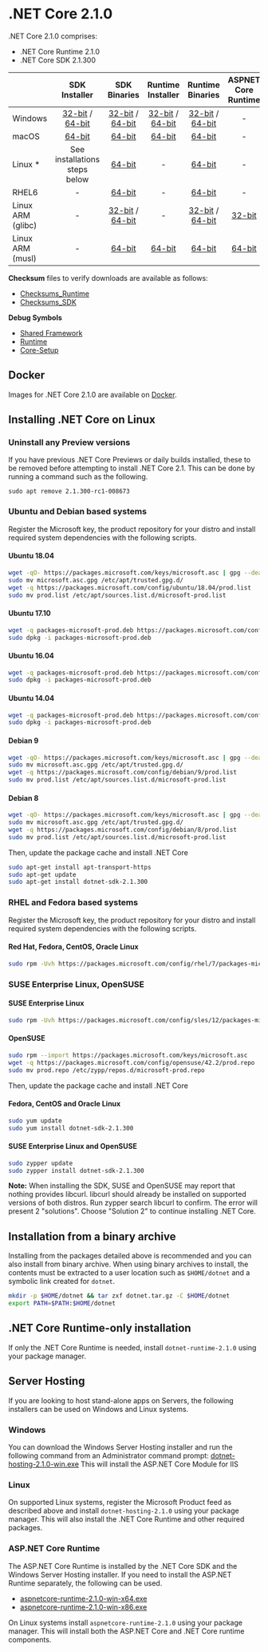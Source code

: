 # .NET Core 2.1.0

.NET Core 2.1.0 comprises:

* .NET Core Runtime 2.1.0
* .NET Core SDK 2.1.300

|         | SDK Installer                                         | SDK Binaries                                                         | Runtime Installer                                                  | Runtime Binaries                                                   | ASPNET Core Runtime                                                   |
| ------- | :---------------------------------------------------: | :-------------------------------------------------------------------:| :----------------------------------------------------------------: | :----------------------------------------------------------------: | :------------------------------------:   |
| Windows | [32-bit](https://download.microsoft.com/download/8/8/5/88544F33-836A-49A5-8B67-451C24709A8F/dotnet-sdk-2.1.300-win-x86.exe) / [64-bit](https://download.microsoft.com/download/8/8/5/88544F33-836A-49A5-8B67-451C24709A8F/dotnet-sdk-2.1.300-win-x64.exe)  | [32-bit](https://download.microsoft.com/download/8/8/5/88544F33-836A-49A5-8B67-451C24709A8F/dotnet-sdk-2.1.300-win-x86.zip) / [64-bit](https://download.microsoft.com/download/8/8/5/88544F33-836A-49A5-8B67-451C24709A8F/dotnet-sdk-2.1.300-win-x64.zip) | [32-bit](https://download.microsoft.com/download/9/1/7/917308D9-6C92-4DA5-B4B1-B4A19451E2D2/dotnet-runtime-2.1.0-win-x86.exe) / [64-bit](https://download.microsoft.com/download/9/1/7/917308D9-6C92-4DA5-B4B1-B4A19451E2D2/dotnet-runtime-2.1.0-win-x64.exe) | [32-bit](https://download.microsoft.com/download/9/1/7/917308D9-6C92-4DA5-B4B1-B4A19451E2D2/dotnet-runtime-2.1.0-win-x86.zip) / [64-bit](https://download.microsoft.com/download/9/1/7/917308D9-6C92-4DA5-B4B1-B4A19451E2D2/dotnet-runtime-2.1.0-win-x64.zip) | - |
| macOS   | [64-bit](https://download.microsoft.com/download/8/8/5/88544F33-836A-49A5-8B67-451C24709A8F/dotnet-sdk-2.1.300-osx-x64.pkg)  | [64-bit](https://download.microsoft.com/download/8/8/5/88544F33-836A-49A5-8B67-451C24709A8F/dotnet-sdk-2.1.300-osx-x64.tar.gz)| [64-bit](https://download.microsoft.com/download/9/1/7/917308D9-6C92-4DA5-B4B1-B4A19451E2D2/dotnet-runtime-2.1.0-osx-x64.pkg)      | [64-bit](https://download.microsoft.com/download/9/1/7/917308D9-6C92-4DA5-B4B1-B4A19451E2D2/dotnet-runtime-2.1.0-osx-x64.tar.gz)   | - |
| Linux * | See installations steps below                         | [64-bit](https://download.microsoft.com/download/8/8/5/88544F33-836A-49A5-8B67-451C24709A8F/dotnet-sdk-2.1.300-linux-x64.tar.gz)     | -                                                                  | [64-bit](https://download.microsoft.com/download/9/1/7/917308D9-6C92-4DA5-B4B1-B4A19451E2D2/dotnet-runtime-2.1.0-linux-x64.tar.gz) | - |
| RHEL6 | - | [64-bit](https://download.microsoft.com/download/8/8/5/88544F33-836A-49A5-8B67-451C24709A8F/dotnet-sdk-2.1.300-rhel.6-x64.tar.gz)     | -  | [64-bit](https://download.microsoft.com/download/9/1/7/917308D9-6C92-4DA5-B4B1-B4A19451E2D2/dotnet-runtime-2.1.0-rhel.6-x64.tar.gz) | - |
| Linux ARM (glibc)   | -  | [32-bit](https://download.microsoft.com/download/8/8/5/88544F33-836A-49A5-8B67-451C24709A8F/dotnet-sdk-2.1.300-linux-arm.tar.gz) / [64-bit](https://download.microsoft.com/download/8/8/5/88544F33-836A-49A5-8B67-451C24709A8F/dotnet-sdk-2.1.300-linux-arm64.tar.gz)|  -    | [32-bit](https://download.microsoft.com/download/9/1/7/917308D9-6C92-4DA5-B4B1-B4A19451E2D2/dotnet-runtime-2.1.0-linux-arm.tar.gz) / [64-bit](https://download.microsoft.com/download/9/1/7/917308D9-6C92-4DA5-B4B1-B4A19451E2D2/dotnet-runtime-2.1.0-linux-arm64.tar.gz)   | [32-bit](https://download.microsoft.com/download/9/1/7/917308D9-6C92-4DA5-B4B1-B4A19451E2D2/aspnetcore-runtime-2.1.0-linux-arm.tar.gz) |
| Linux ARM (musl)   | -  | [64-bit](https://download.microsoft.com/download/8/8/5/88544F33-836A-49A5-8B67-451C24709A8F/dotnet-sdk-2.1.300-linux-musl-x64.tar.gz)|  [64-bit](https://download.microsoft.com/download/9/1/7/917308D9-6C92-4DA5-B4B1-B4A19451E2D2/dotnet-runtime-2.1.0-linux-musl-x64.tar.gz)    | [64-bit](https://download.microsoft.com/download/9/1/7/917308D9-6C92-4DA5-B4B1-B4A19451E2D2/dotnet-runtime-2.1.0-linux-musl-x64.tar.gz) | [64-bit](https://download.microsoft.com/download/9/1/7/917308D9-6C92-4DA5-B4B1-B4A19451E2D2/aspnetcore-runtime-2.1.0-linux-musl-x64.tar.gz) |

**Checksum** files to verify downloads are available as follows:
* [Checksums_Runtime](https://dotnetcli.blob.core.windows.net/dotnet/checksums/2.1-runtime-sha.txt)
* [Checksums_SDK](https://dotnetcli.blob.core.windows.net/dotnet/checksums/2.1-sdk-sha.txt)

**Debug Symbols**
* [Shared Framework](https://download.microsoft.com/download/9/1/7/917308D9-6C92-4DA5-B4B1-B4A19451E2D2/corefx-2.1-rtm-symbols.zip)
* [Runtime](https://download.microsoft.com/download/9/1/7/917308D9-6C92-4DA5-B4B1-B4A19451E2D2/coreclr-2.1-rtm-symbols.zip)
* [Core-Setup](https://download.microsoft.com/download/9/1/7/917308D9-6C92-4DA5-B4B1-B4A19451E2D2/core-setup-2.1-rtm-symbols.zip)

## Docker

Images for .NET Core 2.1.0 are available on [Docker](https://hub.docker.com/r/microsoft/dotnet/).
## Installing .NET Core on Linux

### Uninstall any Preview versions

If you have previous .NET Core Previews or daily builds installed, these to be removed before attempting to install .NET Core 2.1. This can be done by running a command such as the following.

`sudo apt remove 2.1.300-rc1-008673`

### Ubuntu and Debian based systems

Register the Microsoft key, the product repository for your distro and install required system dependencies with the following scripts.

#### Ubuntu 18.04

```bash
wget -qO- https://packages.microsoft.com/keys/microsoft.asc | gpg --dearmor > microsoft.asc.gpg
sudo mv microsoft.asc.gpg /etc/apt/trusted.gpg.d/
wget -q https://packages.microsoft.com/config/ubuntu/18.04/prod.list
sudo mv prod.list /etc/apt/sources.list.d/microsoft-prod.list
```

#### Ubuntu 17.10

```bash
wget -q packages-microsoft-prod.deb https://packages.microsoft.com/config/ubuntu/17.10/packages-microsoft-prod.deb
sudo dpkg -i packages-microsoft-prod.deb
```

#### Ubuntu 16.04

```bash
wget -q packages-microsoft-prod.deb https://packages.microsoft.com/config/ubuntu/16.04/packages-microsoft-prod.deb
sudo dpkg -i packages-microsoft-prod.deb
```

#### Ubuntu 14.04

```bash
wget -q packages-microsoft-prod.deb https://packages.microsoft.com/config/ubuntu/14.04/packages-microsoft-prod.deb
sudo dpkg -i packages-microsoft-prod.deb
```

#### Debian 9

```bash
wget -qO- https://packages.microsoft.com/keys/microsoft.asc | gpg --dearmor > microsoft.asc.gpg
sudo mv microsoft.asc.gpg /etc/apt/trusted.gpg.d/
wget -q https://packages.microsoft.com/config/debian/9/prod.list
sudo mv prod.list /etc/apt/sources.list.d/microsoft-prod.list
```

#### Debian 8

```bash
wget -qO- https://packages.microsoft.com/keys/microsoft.asc | gpg --dearmor > microsoft.asc.gpg
sudo mv microsoft.asc.gpg /etc/apt/trusted.gpg.d/
wget -q https://packages.microsoft.com/config/debian/8/prod.list
sudo mv prod.list /etc/apt/sources.list.d/microsoft-prod.list
 ```

Then, update the package cache and install .NET Core

```bash
sudo apt-get install apt-transport-https
sudo apt-get update
sudo apt-get install dotnet-sdk-2.1.300
```

### RHEL and Fedora based systems

Register the Microsoft key, the product repository for your distro and install required system dependencies with the following scripts.

#### Red Hat, Fedora, CentOS, Oracle Linux

```bash
sudo rpm -Uvh https://packages.microsoft.com/config/rhel/7/packages-microsoft-prod.rpm
```

### SUSE Enterprise Linux, OpenSUSE

#### SUSE Enterprise Linux

```bash
sudo rpm -Uvh https://packages.microsoft.com/config/sles/12/packages-microsoft-prod.rpm
```

#### OpenSUSE

```bash
sudo rpm --import https://packages.microsoft.com/keys/microsoft.asc
wget -q https://packages.microsoft.com/config/opensuse/42.2/prod.repo
sudo mv prod.repo /etc/zypp/repos.d/microsoft-prod.repo
```

Then, update the package cache and install .NET Core

#### Fedora, CentOS and Oracle Linux

```bash
sudo yum update
sudo yum install dotnet-sdk-2.1.300
```

#### SUSE Enterprise Linux and OpenSUSE

```bash
sudo zypper update
sudo zypper install dotnet-sdk-2.1.300
```

**Note:** When installing the SDK, SUSE and OpenSUSE may report that nothing provides libcurl. libcurl should already be installed on supported versions of both distros. Run zypper search libcurl to confirm. The error will present 2 "solutions". Choose "Solution 2" to continue installing .NET Core.

## Installation from a binary archive

Installing from the packages detailed above is recommended and you can also install from binary archive. When using binary archives to install, the contents must be extracted to a user location such as `$HOME/dotnet` and a symbolic link created for `dotnet`.

```bash
mkdir -p $HOME/dotnet && tar zxf dotnet.tar.gz -C $HOME/dotnet
export PATH=$PATH:$HOME/dotnet
```

## .NET Core Runtime-only installation

If only the .NET Core Runtime is needed, install `dotnet-runtime-2.1.0` using your package manager.

## Server Hosting

If you are looking to host stand-alone apps on Servers, the following installers can be used on Windows and Linux systems.

### Windows

You can download the Windows Server Hosting installer and run the following command from an Administrator command prompt:
[dotnet-hosting-2.1.0-win.exe](https://download.microsoft.com/download/9/1/7/917308D9-6C92-4DA5-B4B1-B4A19451E2D2/dotnet-hosting-2.1.0-win.exe)
This will install the ASP.NET Core Module for IIS

### Linux

On supported Linux systems, register the Microsoft Product feed as described above and install `dotnet-hosting-2.1.0` using your package manager.
This will also install the .NET Core Runtime and other required packages.

### ASP.NET Core Runtime

The ASP.NET Core Runtime is installed by the .NET Core SDK and the Windows Server Hosting installer. If you need to install the ASP.NET Runtime separately, the following can be used.

* [aspnetcore-runtime-2.1.0-win-x64.exe](https://download.microsoft.com/download/9/1/7/917308D9-6C92-4DA5-B4B1-B4A19451E2D2/aspnetcore-runtime-2.1.0-win-x64.exe)
* [aspnetcore-runtime-2.1.0-win-x86.exe](https://download.microsoft.com/download/9/1/7/917308D9-6C92-4DA5-B4B1-B4A19451E2D2/aspnetcore-runtime-2.1.0-win-x86.exe)

On Linux systems install `aspnetcore-runtime-2.1.0` using your package manager. This will install both the ASP.NET Core and .NET Core runtime components.
